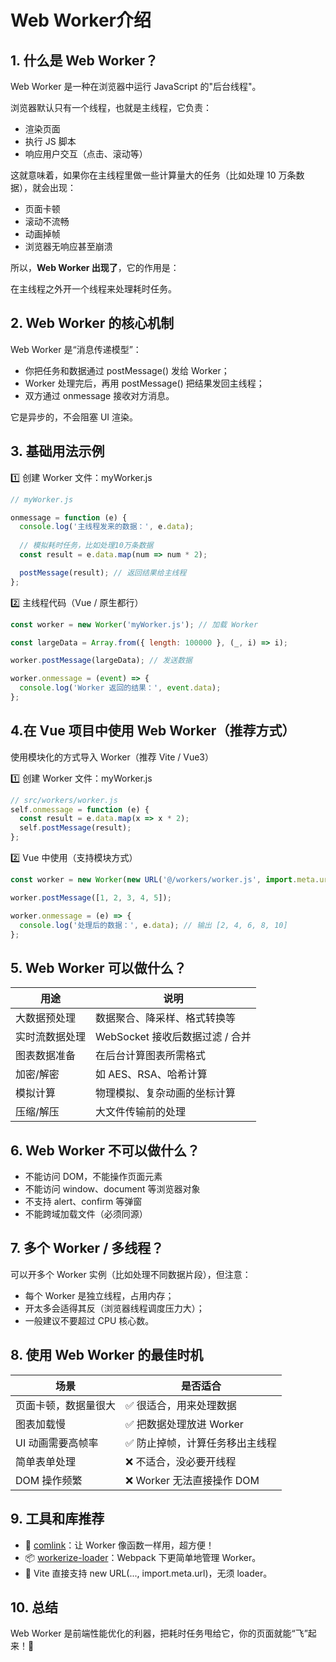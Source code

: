 # Web Worker介绍

## 1. 什么是 Web Worker？

Web Worker 是一种在浏览器中运行 JavaScript 的"后台线程"。

浏览器默认只有一个线程，也就是主线程，它负责：

- 渲染页面
- 执行 JS 脚本
- 响应用户交互（点击、滚动等）

这就意味着，如果你在主线程里做一些计算量大的任务（比如处理 10 万条数据），就会出现：

- 页面卡顿
- 滚动不流畅
- 动画掉帧
- 浏览器无响应甚至崩溃

所以，**Web Worker 出现了**，它的作用是：

在主线程之外开一个线程来处理耗时任务。

## 2. Web Worker 的核心机制

Web Worker 是“消息传递模型”：

- 你把任务和数据通过 postMessage() 发给 Worker；
- Worker 处理完后，再用 postMessage() 把结果发回主线程；
- 双方通过 onmessage 接收对方消息。

它是异步的，不会阻塞 UI 渲染。

## 3.  基础用法示例

1️⃣ 创建 Worker 文件：myWorker.js

```js
// myWorker.js

onmessage = function (e) {
  console.log('主线程发来的数据：', e.data);
  
  // 模拟耗时任务，比如处理10万条数据
  const result = e.data.map(num => num * 2);

  postMessage(result); // 返回结果给主线程
};
```

2️⃣ 主线程代码（Vue / 原生都行）

```js
const worker = new Worker('myWorker.js'); // 加载 Worker

const largeData = Array.from({ length: 100000 }, (_, i) => i);

worker.postMessage(largeData); // 发送数据

worker.onmessage = (event) => {
  console.log('Worker 返回的结果：', event.data);
};
```

## 4.在 Vue 项目中使用 Web Worker（推荐方式）

使用模块化的方式导入 Worker（推荐 Vite / Vue3）

1️⃣ 创建 Worker 文件：myWorker.js

```js
// src/workers/worker.js
self.onmessage = function (e) {
  const result = e.data.map(x => x * 2);
  self.postMessage(result);
};
```

2️⃣ Vue 中使用（支持模块方式）

```js
const worker = new Worker(new URL('@/workers/worker.js', import.meta.url), { type: 'module' });

worker.postMessage([1, 2, 3, 4, 5]);

worker.onmessage = (e) => {
  console.log('处理后的数据：', e.data); // 输出 [2, 4, 6, 8, 10]
};
```

## 5. Web Worker 可以做什么？

| 用途 | 说明 |
| --- | --- |
| 大数据预处理 | 数据聚合、降采样、格式转换等 |
| 实时流数据处理 | WebSocket 接收后数据过滤 / 合并 |
| 图表数据准备 | 在后台计算图表所需格式 |
| 加密/解密 | 如 AES、RSA、哈希计算 |
| 模拟计算 | 物理模拟、复杂动画的坐标计算 |
| 压缩/解压 | 大文件传输前的处理 |

## 6. Web Worker 不可以做什么？

- 不能访问 DOM，不能操作页面元素
- 不能访问 window、document 等浏览器对象
- 不支持 alert、confirm 等弹窗
- 不能跨域加载文件（必须同源）

## 7. 多个 Worker / 多线程？

可以开多个 Worker 实例（比如处理不同数据片段），但注意：

- 每个 Worker 是独立线程，占用内存；
- 开太多会适得其反（浏览器线程调度压力大）；
- 一般建议不要超过 CPU 核心数。

## 8. 使用 Web Worker 的最佳时机

| 场景 | 是否适合 |
| --- | --- |
| 页面卡顿，数据量很大 | ✅ 很适合，用来处理数据 |
| 图表加载慢 | ✅ 把数据处理放进 Worker |
| UI 动画需要高帧率 | ✅ 防止掉帧，计算任务移出主线程 |
| 简单表单处理 | ❌ 不适合，没必要开线程 |
| DOM 操作频繁 | ❌ Worker 无法直接操作 DOM |

## 9. 工具和库推荐

- 🧵 [comlink](<https://github.com/GoogleChrome/comlink>)：让 Worker 像函数一样用，超方便！
- 📦 [workerize-loader](<https://github.com/developit/workerize-loader>)：Webpack 下更简单地管理 Worker。
- 🎯 Vite 直接支持 new URL(..., import.meta.url)，无须 loader。

## 10. 总结

Web Worker 是前端性能优化的利器，把耗时任务甩给它，你的页面就能“飞”起来！🚀
